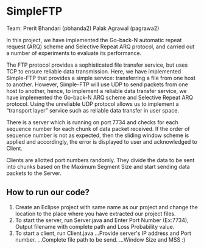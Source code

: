 # SimpleFTP
Team: Prerit Bhandari (pbhanda2) Palak Agrawal (pagrawa2) 

In this project, we have implemented the Go-back-N automatic repeat request (ARQ) scheme and Selective Repeat ARQ protocol, and carried out a number of experiments to evaluate its performance.

The FTP protocol provides a sophisticated file transfer service, but uses TCP to ensure reliable data transmission.
Here, we have implemented Simple-FTP that provides a simple service: transferring a file from one host to another.
However, Simple-FTP will use UDP to send packets from one host to another, hence, to implement a reliable
data transfer service, we have implemented the Go-back-N ARQ scheme and Selective Repeat ARQ protocol. Using the unreliable UDP protocol allows us to implement
a “transport layer” service such as reliable data transfer in user space.

There is a server which is running on port 7734 and checks for each sequence number for each chunk of data packet received. If the order of sequence number is not as expected, then the sliding window scheme is applied and accordingly, the error is displayed to user and acknowledged to Client.

Clients are allotted port numbers randomly. They divide the data to be sent into chunks based on the Maximum Segment Size and start sending data packets to the Server.

## How to run our code?

1. Create an Eclipse project with same name as our project and change the location to the place where you have extracted our project files.
2. To start the server, run Server.java and Enter Port Number (Ex:7734), Output filename with complete path and Loss Probability value.
3. To start a client, run Client.java ...Provide server's IP address and Port number. ...Complete file path to be send. ...Window Size and MSS :)
